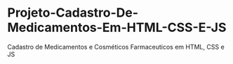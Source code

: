 # Projeto-Cadastro-De-Medicamentos-Em-HTML-CSS-E-JS
Cadastro de Medicamentos e Cosméticos Farmaceuticos em HTML, CSS e JS
